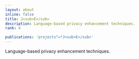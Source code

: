 ```yaml
---
layout: about
inline: false
title: J<sub>E</sub>
description: Language-based privacy enhancement techniques.
rank: 4

publications: 'projects^=*J<sub>E</sub>'
---
```


Language-based privacy enhancement techniques.
